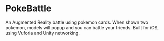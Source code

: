 # PokeBattle
An Augmented Reality battle using pokemon cards.
When shown two pokemon, models will popup and you can battle your friends.
Built for iOS, using Vuforia and Unity networking.

